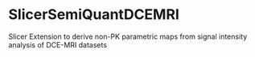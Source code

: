 # SlicerSemiQuantDCEMRI
 Slicer Extension to derive non-PK parametric maps from signal intensity analysis of DCE-MRI datasets
